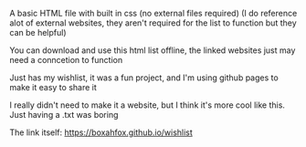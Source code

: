 A basic HTML file with built in css (no external files required) (I do reference alot of external websites, they aren't required for the list to function but they can be helpful)

You can download and use this html list offline, the linked websites just may need a conncetion to function

Just has my wishlist, it was a fun project, and I'm using github pages to make it easy to share it

I really didn't need to make it a website, but I think it's more cool like this. Just having a .txt was boring

The link itself: https://boxahfox.github.io/wishlist
